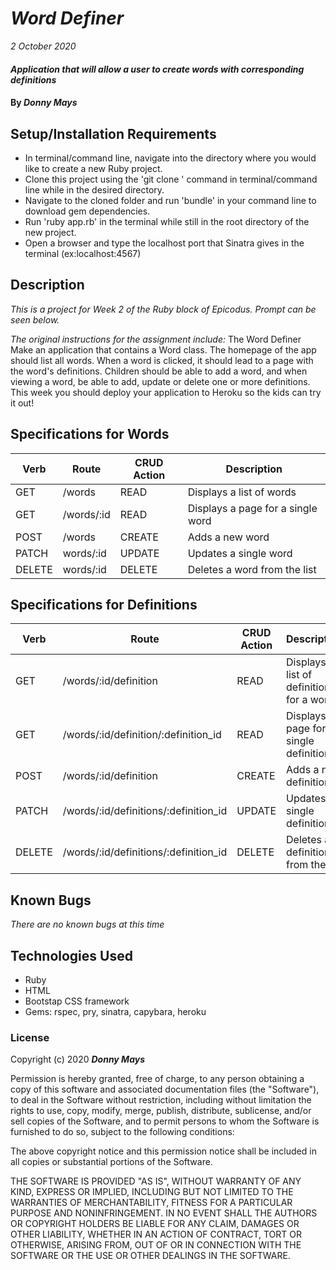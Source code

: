 # _Word Definer_

_2 October 2020_

#### _Application that will allow a user to create words with corresponding definitions_

#### By _**Donny Mays**_

## Setup/Installation Requirements
- In terminal/command line, navigate into the directory where you would like to create a new Ruby project.
- Clone this project using the 'git clone <filename>' command in terminal/command line while in the desired directory.
- Navigate to the cloned folder and run 'bundle' in your command line to download gem dependencies.
- Run 'ruby app.rb' in the terminal while still in the root directory of the new project. 
- Open a browser and type the localhost port that Sinatra gives in the terminal (ex:localhost:4567)

## Description
_This is a project for Week 2 of the Ruby block of Epicodus.  Prompt can be seen below._

_The original instructions for the assignment include:_
The Word Definer
Make an application that contains a Word class. The homepage of the app should list all words. When a word is clicked, it should lead to a page with the word's definitions. Children should be able to add a word, and when viewing a word, be able to add, update or delete one or more definitions. This week you should deploy your application to Heroku so the kids can try it out!

## Specifications for Words
| Verb     | Route | CRUD Action    | Description   |
| -------- | -------- | -------- | -------- |
| GET | /words | READ | Displays a list of words |
| GET | /words/:id | READ | Displays a page for a single word |
| POST | /words | CREATE | Adds a new word |
| PATCH | words/:id | UPDATE | Updates a single word |
| DELETE | words/:id | DELETE | Deletes a word from the list |

## Specifications for Definitions
| Verb     | Route | CRUD Action    | Description   |
| -------- | -------- | -------- | -------- |
| GET | /words/:id/definition | READ | Displays a list of definitions for a word |
| GET | /words/:id/definition/:definition_id | READ | Displays a page for a single definition |
| POST | /words/:id/definition | CREATE | Adds a new definition |
| PATCH | /words/:id/definitions/:definition_id | UPDATE | Updates a single definition |
| DELETE | /words/:id/definitions/:definition_id | DELETE | Deletes a definition from the list |


## Known Bugs
_There are no known bugs at this time_

## Technologies Used
* Ruby
* HTML
* Bootstap CSS framework
* Gems: rspec, pry, sinatra, capybara, heroku

### License
Copyright (c) 2020 **_Donny Mays_**

Permission is hereby granted, free of charge, to any person obtaining a copy of this software and associated documentation files (the "Software"), to deal in the Software without restriction, including without limitation the rights to use, copy, modify, merge, publish, distribute, sublicense, and/or sell copies of the Software, and to permit persons to whom the Software is furnished to do so, subject to the following conditions:

The above copyright notice and this permission notice shall be included in all copies or substantial portions of the Software.

THE SOFTWARE IS PROVIDED "AS IS", WITHOUT WARRANTY OF ANY KIND, EXPRESS OR IMPLIED, INCLUDING BUT NOT LIMITED TO THE WARRANTIES OF MERCHANTABILITY, FITNESS FOR A PARTICULAR PURPOSE AND NONINFRINGEMENT. IN NO EVENT SHALL THE AUTHORS OR COPYRIGHT HOLDERS BE LIABLE FOR ANY CLAIM, DAMAGES OR OTHER LIABILITY, WHETHER IN AN ACTION OF CONTRACT, TORT OR OTHERWISE, ARISING FROM, OUT OF OR IN CONNECTION WITH THE SOFTWARE OR THE USE OR OTHER DEALINGS IN THE SOFTWARE.